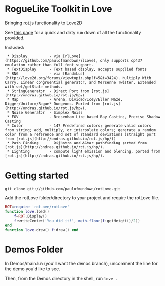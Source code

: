 RogueLike Toolkit in Love
=========
Bringing [rot.js](http://ondras.github.io/rot.js/hp/) functionality to Love2D

See [this page](http://paulofmandown.github.io/rotLove/) for a quick and dirty run down of all the functionality provided.

Included:
```
 * Display          - via [rlLove](https://github.com/paulofmandown/rlLove), only supports cp437 emulation rather than full font support.
 * TextDisplay      - Text based display, accepts supplied fonts
 * RNG              - via [RandmLua](http://love2d.org/forums/viewtopic.php?f=5&t=3424). Multiply With Carry, Linear congruential generator, and Mersenne Twister. Extended with set/getState methods.
 * StringGenerator  - Direct Port from [rot.js](http://ondras.github.io/rot.js/hp/)
 * Map              - Arena, Divided/Icey/Eller Maze, Digger/Uniform/Rogue* Dungeons. Ported from [rot.js](http://ondras.github.io/rot.js/hp/).
 * Noise Generator  - Simplex Noise
 * FOV              - Bresenham Line based Ray Casting, Precise Shadow Casting
 * Color            - 147 Predefined colors; generate valid colors from string; add, multiply, or interpolate colors; generate a random color from a reference and set of standard deviations (straight port from [rot.js](http://ondras.github.io/rot.js/hp/))
 * Path Finding     - Dijkstra and AStar pathfinding ported from [rot.js](http://ondras.github.io/rot.js/hp/).
 * Lighting         - compute light emission and blending, ported from [rot.js](http://ondras.github.io/rot.js/hp/).
```
Getting started
==========
`git clone git://github.com/paulofmandown/rotLove.git`

Add the rotLove folder/directory to your project and require the rotLove file.
```lua
ROT=require 'rotLove/rotLove'
function love.load()
    f=ROT.Display()
    f:writeCenter('You did it!', math.floor(f:getHeight()/2))
end
function love.draw() f:draw() end
```

Demos Folder
==========
In Demos/main.lua (you'll want the demos branch), uncomment the line for the demo you'd like to see.

Then, from the Demos directory in the shell, run `love .`
